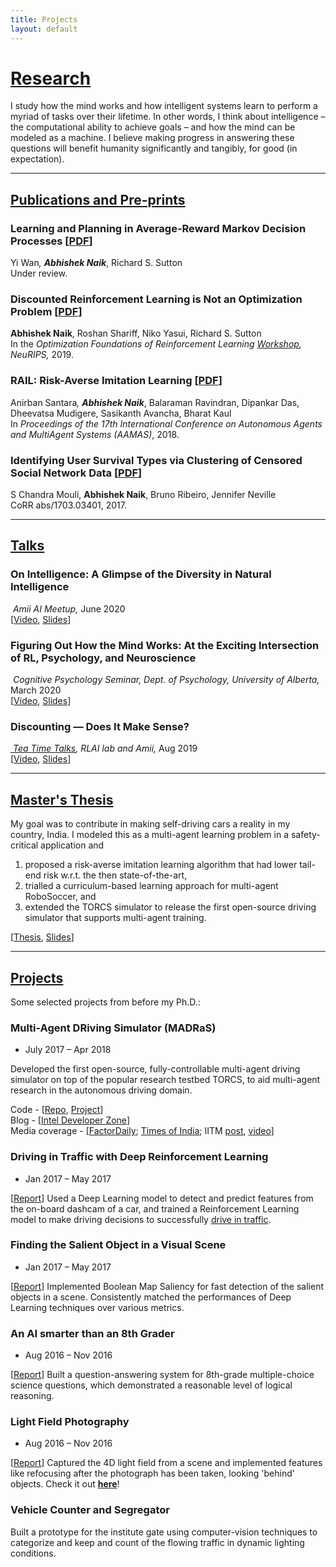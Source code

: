 ```yaml
---
title: Projects
layout: default
---
```


# [Research](#research)

I study how the mind works and how intelligent systems learn to perform a myriad of tasks over their lifetime. In other words, I think about intelligence – the computational ability to achieve goals – and how the mind can be modeled as a machine. I believe making progress in answering these questions will benefit humanity significantly and tangibly, for good (in expectation).

---

## [Publications and Pre-prints](#publications)

### Learning and Planning in Average-Reward Markov Decision Processes [[PDF](https://arxiv.org/abs/2006.16318)]

Yi Wan<sup>*</sup>, **Abhishek Naik**<sup>*</sup>, Richard S. Sutton <br>
Under review.

### Discounted Reinforcement Learning is Not an Optimization Problem [[PDF](https://arxiv.org/abs/1910.02140)]

**Abhishek Naik**, Roshan Shariff, Niko Yasui, Richard S. Sutton <br>
In the _Optimization Foundations of Reinforcement Learning [Workshop](https://optrl2019.github.io/), NeuRIPS,_ 2019.

### RAIL: Risk-Averse Imitation Learning [[PDF](https://arxiv.org/abs/1707.06658)]

Anirban Santara<sup>*</sup>, **Abhishek Naik**<sup>*</sup>, Balaraman Ravindran, Dipankar Das, Dheevatsa Mudigere, Sasikanth Avancha, Bharat Kaul <br>
In _Proceedings of the 17th International Conference on Autonomous Agents and MultiAgent Systems (AAMAS)_, 2018.

### Identifying User Survival Types via Clustering of Censored Social Network Data [[PDF](https://arxiv.org/abs/1703.03401)]

S Chandra Mouli, **Abhishek Naik**, Bruno Ribeiro, Jennifer Neville <br>
CoRR abs/1703.03401, 2017.

---

## [Talks](#talks)

### On Intelligence: A Glimpse of the Diversity in Natural Intelligence

_ Amii AI Meetup,_ June 2020 <br>
[[Video](https://youtu.be/SytkiBSwoXs?t=287), [Slides](https://abhisheknaik96.github.io/uploads/Talks/AmiiAIMeetup_AbhishekNaik_compressed.pdf)]

### Figuring Out How the Mind Works: At the Exciting Intersection of RL, Psychology, and Neuroscience

_ Cognitive Psychology Seminar, Dept. of Psychology, University of Alberta,_ March 2020 <br>
[[Video](https://www.youtube.com/watch?v=KRVY_mUpoCk), [Slides](https://abhisheknaik96.github.io/uploads/Talks/CogNeuro_AbhishekNaik.pdf)]

### Discounting — Does It Make Sense?

_[ Tea Time Talks](https://amiithinks.github.io/tea-time-talks/), RLAI lab and Amii,_ Aug 2019 <br>
[[Video](https://www.youtube.com/watch?v=csr-cUthM-Y), [Slides](https://abhisheknaik96.github.io/uploads/Talks/TTT_AbhishekNaik.pdf)]

---

## [Master's Thesis](#mtech)

My goal was to contribute in making self-driving cars a reality in my country, India. I modeled this as a multi-agent learning problem in a safety-critical application and

1. proposed a risk-averse imitation learning algorithm that had lower tail-end risk w.r.t. the then state-of-the-art,
2. trialled a curriculum-based learning approach for multi-agent RoboSoccer, and
3. extended the TORCS simulator to release the first open-source driving simulator that supports multi-agent training.

[[Thesis](https://abhisheknaik96.github.io/uploads/DDP/DDP_Thesis_AbhishekNaik.pdf), [Slides](https://abhisheknaik96.github.io/uploads/DDP/DDP_Slides_AbhishekNaik.pdf)]

---

## [Projects](#projects)

Some selected projects from before my Ph.D.:

### Multi-Agent DRiving Simulator (**MADRaS**)
- July 2017 – Apr 2018

Developed the first open-source, fully-controllable multi-agent driving simulator on top of the popular research testbed TORCS, to aid multi-agent research in the autonomous driving domain.

Code - [[Repo](https://github.com/abhisheknaik96/MultiAgentTORCS), [Project](https://github.com/madras-simulator/MADRaS)] <br>
Blog - [[Intel Developer Zone](https://software.intel.com/en-us/articles/madras-a-multi-agent-driving-simulator)] <br>
Media coverage - [[FactorDaily](https://factordaily.com/multi-agent-driving-sim-madras); [Times of India](https://timesofindia.indiatimes.com/city/chennai/driverless-cars-a-possibility-with-iits-simulator/articleshow/66741973.cms); IITM [post](https://www.facebook.com/ReachIITM/photos/a.571931132828344/1927777613910349/?type=3&__xts__%5B0%5D=68.ARACW2ZmXQXqNFb5NqNoXvraY6KGhiUkmYHVJ-1EW_-2s08yxjIHDGhU_CzjfttAl2iSJ8qmxzr4dzXrAws6AemyPhhLO4q9fQKRJvEfl26nb1XbX2uW9ZlTEo3KsZOblzTKB2m66KpP4qlmUaNdhHCd6Y3okd-MGnfuRdUbYptPHOJfSPEc9XZh3p9U1mA35yGXaoH9_S9-VueJm_VnifLhX0TMyVPYWeVeSfJ95nXMZPKTHo_mUB9PfpeCCej2vMhXAKzRQGch3Z0auYgzghWGKmFwaelMX82xOup0amX9ZU7_Al1fFtykcLpINKQ7VfbupdzSREHLsTEoRzgMzx6NQg&__tn__=-R), [video](https://youtu.be/a8TDfG0JYes?t=64)]

### Driving in Traffic with Deep Reinforcement Learning
- Jan 2017 – May 2017

[[Report](https://drive.google.com/file/d/0B2H1r2jYCB02dkZKeW1yQWVILWM/view?usp=sharing)] Used a Deep Learning model to detect and predict features from the on-board dashcam of a car, and trained a Reinforcement Learning model to make driving decisions to successfully [drive in traffic](https://www.youtube.com/playlist?list=PL64VfM4ZEjDvlALjskRm0g4Tfay14_I2r).

### Finding the Salient Object in a Visual Scene
- Jan 2017 – May 2017

[[Report](https://abhisheknaik96.github.io/uploads/OldProjects/TPA_Report.pdf)] Implemented Boolean Map Saliency for fast detection of the salient objects in a scene. Consistently matched the performances of Deep Learning techniques over various metrics.

### An AI smarter than an 8th Grader
- Aug 2016 – Nov 2016

[[Report](https://abhisheknaik96.github.io/uploads/OldProjects/NLP_Project_Report.pdf)] Built a question-answering system for 8th-grade multiple-choice science questions, which demonstrated a reasonable level of logical reasoning.

### Light Field Photography
- Aug 2016 – Nov 2016

[[Report](https://abhisheknaik96.github.io/uploads/OldProjects/ComPhoto_Project_Report.pdf)] Captured the 4D light field from a scene and implemented features like refocusing after the photograph has been taken, looking 'behind' objects. Check it out [**here**](LFI)!

### Vehicle Counter and Segregator

Built a prototype for the institute gate using computer-vision techniques to categorize and keep and count of the flowing traffic in dynamic lighting conditions.
